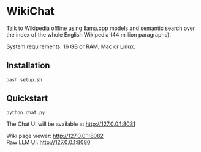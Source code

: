 # WikiChat
Talk to Wikipedia offline using llama.cpp models and semantic search over the index of the whole English Wikipedia (44 million paragraphs).  

System requirements: 16 GB or RAM, Mac or Linux.

## Installation
```
bash setup.sh
```

## Quickstart
```
python chat.py
```
The Chat UI will be available at http://127.0.0.1:8081  

Wiki page viewer: http://127.0.0.1:8082  
Raw LLM UI: http://127.0.0.1:8080  

